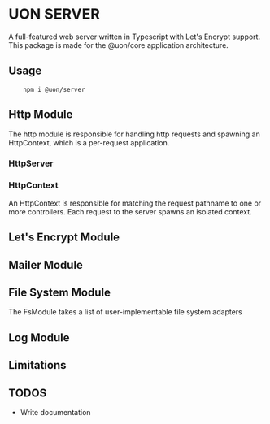 # UON SERVER

A full-featured web server written in Typescript with Let's Encrypt support. This package is made for the @uon/core application architecture.


## Usage

```shell
    npm i @uon/server
```

## Http Module

The http module is responsible for handling http requests and spawning an HttpContext, which is a per-request application.


### HttpServer



### HttpContext

An HttpContext is responsible for matching the request pathname to one or more controllers. Each request to the server spawns an isolated context.

## Let's Encrypt Module

## Mailer Module

## File System Module

The FsModule takes a list of user-implementable file system adapters

## Log Module


## Limitations

## TODOS

 - Write documentation